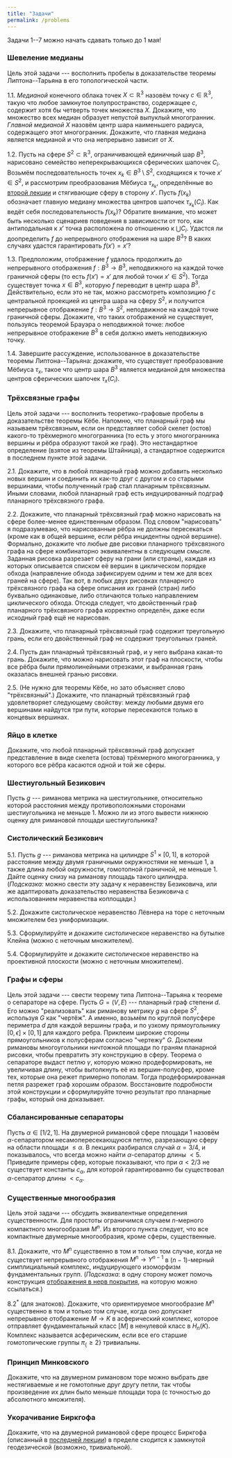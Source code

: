 ```yaml
---
title: "Задачи"
permalink: /problems
---
```


Задачи 1--7 можно начать сдавать только до 1 мая!

### Шевеление медианы

 Цель этой задачи --- восполнить пробелы в доказательстве теоремы Липтона--Тарьяна в его топологической части.

1.1. _Медианой_ конечного облака точек $X \subset \mathbb{R}^3$ назовём точку $c \in \mathbb{R}^3$, такую что любое замкнутое полупространство, содержащее $c$, содержит хотя бы четверть точек множества $X$. Докажите, что множество всех медиан образует непустой выпуклый многогранник. _Главной медианой_ $X$ назовём центр шара наименьшего радиуса, содержащего этот многогранник. Докажите, что главная медиана является медианой и что она непрерывно зависит от $X$. 
	
1.2. Пусть на сфере $S^2 \subset \mathbb{R}^3$, ограничивающей единичный шар $B^3$, нарисовано семейство неперекрывающихся сферических шапочек $C_i$. Возьмём последовательность точек $x_k \in B^3 \setminus S^2$, сходящихся к точке $x' \in S^2$, и рассмотрим преобразования Мёбиуса $\tau_{x_k}$, определённые во [второй лекции]({{site.baseurl}}/lecture2) и стягивающие сферу в сторону $x'$. Пусть $f(x_k)$ обозначает главную медиану множества центров шапочек $\tau_{x_k}(C_i)$. Как ведёт себя последовательность $f(x_k)$? Обратите внимание, что может быть несколько сценариев поведения в зависимости от того, как антиподальная к $x'$ точка расположена по отношению к $\bigcup C_i$. Удастся ли доопределить $f$ до непрерывного отображения на шаре $B^3$? В каких случаях удастся гарантировать $f(x') = x'$?
	
1.3. Предположим, отображение $f$ удалось продолжить до непрерывного отображения $f : B^3 \to B^3$, неподвижного на каждой точке граничной сферы (то есть $f(x') = x'$ для любой точки $x' \in S^2$). Тогда существует точка $x \in B^3$, которую $f$ переводит в центр шара $B^3$. Действительно, если это не так, можно рассмотреть композицию $f$ с центральной проекцией из центра шара на сферу $S^2$, и получится непрерывное отображение $f : B^3 \to S^2$, неподвижное на каждой точке граничной сферы. Докажите, что таких отображений не существует, пользуясь теоремой Брауэра о неподвижной точке: любое непрерывное отображение $B^3$  в себя должно иметь неподвижную точку.
	
1.4. Завершите рассуждение, использованное в доказательстве теоремы Липтона--Тарьяна: докажите, что существует преобразование Мёбиуса $\tau_{x}$, такое что центр шара $B^3$ является медианой для множества центров сферических шапочек $\tau_{x}(C_i)$.
	
### Трёхсвязные графы

Цель этой задачи --- восполнить теоретико-графовые пробелы в доказательстве теоремы Кёбе. Напомню, что планарный граф мы называем трёхсвязным, если он представляет собой скелет (остов) какого-то трёхмерного многогранника (то есть у этого многогранника вершины и рёбра образуют такой же граф). Это нестандартное определение (взятое из теоремы Штайница), а стандартное содержится в последнем пункте этой задачи.

2.1. Докажите, что в любой планарный граф можно добавить несколько новых вершин и соединить их как-то друг с другом и со старыми вершинами, чтобы полученный граф стал планарным трёхсвязным. Иными словами, любой планарный граф есть индуцированный подграф планарного трёхсвязного графа.

2.2. Докажите, что планарный трёхсвязный граф можно нарисовать на сфере более-менее единственным образом. Под словом "нарисовать" я подразумеваю, что нарисованные рёбра не должны пересекаться (кроме как в общей вершине, если рёбра инцидентны одной вершине). Формально, докажите что любые две рисовки планарного трёхсвязного графа на сфере комбинаторно эквивалентны в следующем смысле. Заданная рисовка разрезает сферу на грани (или страны), каждая из которых описывается списком её вершин в циклическом порядке обхода (направление обхода зафиксируем одним и тем же для всех граней на сфере). Так вот, в любых двух рисовках планарного трёхсвязного графа на сфере описания их граней (стран) либо буквально одинаковые, либо отличаются только направлением циклического обхода. Отсюда следует, что двойственный граф планарного трёхсвязного графа корректно определён, даже если исходный граф ещё не нарисован.

2.3. Докажите, что планарный трёхсвязный граф содержит треугольную грань, если его двойственный граф не содержит треугольных граней.

2.4. Пусть дан планарный трёхсвязный граф, и у него выбрана какая-то грань. Докажите, что можно нарисовать этот граф на плоскости, чтобы все рёбра были прямолинейными отрезками, и выбранная грань оказалась внешней гранью рисовки.

2.5. (Не нужно для теоремы Кёбе, но зато объясняет слово "трёхсвязный".) Докажите, что планарный трёхсвязный граф удовлетворяет следующему свойству: между любыми двумя его вершинами найдутся три пути, которые пересекаются только в концевых вершинах.

### Яйцо в клетке

Докажите, что любой планарный трёхсвязный граф допускает представление в виде скелета (остова) трёхмерного многогранника, у которого все рёбра касаются одной и той же сферы.

### Шестиугольный Безикович

Пусть $g$ --- риманова метрика на шестиугольнике, относительно которой расстояния между противоположными сторонами шестиугольника не меньше $1$. Можно ли из этого вывести нижнюю оценку для римановой площади шестиугольника?

### Систолический Безикович

5.1. Пусть $g$ --- риманова метрика на цилиндре $S^1 \times [0,1]$, в которой расстояние между двумя граничными окружностями не меньше $1$, а также длина любой окружности, гомотопной граничной, не меньше $1$. Дайте оценку снизу на риманову площадь такого цилиндра. (_Подсказка:_ можно свести эту задачу к неравенству Безиковича, или же адаптировать доказательство неравенства Безиковича с использованием неравенства коплощади.)

5.2. Докажите систолическое неравенство Лёвнера на торе с неточным множителем без униформизации.

5.3. Сформулируйте и докажите систолическое неравенство на бутылке Клейна (можно с неточным множителем).

5.4. Сформулируйте и докажите систолическое неравенство на проективной плоскости (можно с неточным множителем).

### Графы и сферы

Цель этой задачи --- свести теорему типа Липтона--Тарьяна к теореме о сепараторе на сфере. Пусть $G = (V,E)$ --- планарный граф степени $d$. Его можно "реализовать" как риманову метрику $g$ на сфере $S^2$, используя $G$ как "чертёж". А именно, возьмём по круглой полусфере периметра $d$ для каждой вершины графа, и по узкому прямоугольнику $[0,\epsilon] \times [0,1]$ для каждого ребра. Приклеим широкие стороны прямоугольников к полусферам согласно "чертежу" $G$. Доклеим римановы многоугольники ничтожной площади по граням планарной рисовки, чтобы превратить эту конструкцию в сферу. Теорема о сепараторе выдаст петлю $\gamma$, которую можно продеформировать, не увеличивая длину, чтобы вытолкнуть её из вершин-полусфер, кроме тех, которые она режет примерно пополам. Тогда продеформированная петля разрежет граф хорошим образом. Восстановите подробности этой конструкции и сформулируйте точно результат про планарные графы, который она доказывает. 

### Сбалансированные сепараторы

Пусть $\alpha \in [1/2, 1]$. На двумерной римановой сфере площади $1$ назовём $\alpha$-сепаратором несамопересекающуюся петлю, разрезающую сферу на области площади $\le \alpha$. В лекциях разбирался случай $\alpha = 3/4$, и показывалось, что всегда можно найти $\alpha$-сепаратор длины $< 5$. Приведите примеры сфер, которые показывают, что при $\alpha < 2/3$ не существует константы $c_\alpha$, для которой гарантированно бы существовал $\alpha$-сепаратор длины $< c_\alpha$.

### Существенные многообразия

Цель этой задачи --- обсудить эквивалентные определения существенности. Для простоты ограничимся случаем $n$-мерного компактного многообразия $M^n$. Из второго пункта следует, что все компактные двумерные многообразия, кроме сферы, существенные. 

8.1. Докажите, что $M^n$ существенно в том и только том случае, когда не существует непрерывного отображения $M^n \to Y^{n-1}$ в $(n-1)$-мерный симплициальный комплекс, индуцирующего изоморфизм фундаментальных групп. (_Подсказка_: в одну сторону может помочь конструкция [отображения в нерв покрытия](https://balit.ski/mipt2021combitop/lecture7#16), на которую можно ссылаться.)

8.2$^*$ (для знатоков). Докажите, что ориентируемое многообразие $M^n$ существенно в том и только том случае, когда оно допускает непрерывное отображение $M \to K$ в асферический комплекс, которое отправляет фундаментальный класс $[M]$ в ненулевой класс в $H_n(K)$. Комплекс называется асферическим, если все его старшие гомотопические группы $\pi_\{\ge 2\}$ тривиальны.

### Принцип Минковского

Докажите, что на двумерном римановом торе можно выбрать две нестягиваемые и не гомотопные друг другу петли, так чтобы произведение их длин было меньше площади тора (с точностью до абсолютного множителя).

### Укорачивание Биркгофа

Докажите, что на двумерной римановой сфере процесс Биркгофа (описанный в [последней лекции]({{site.baseurl}}/lecture1011#минимакс-биркгофа)) в пределе сходится к замкнутой геодезической (возможно, тривиальной).
